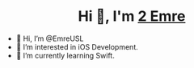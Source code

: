 <h1 align="center">Hi 👋, I'm <a href="https://100rabhcsmc.github.io/Me.io/" target="blank">
2
Emre</a></h1>

- 👋 Hi, I’m @EmreUSL
- 👀 I’m interested in iOS Development.
- 🌱 I’m currently learning Swift.

